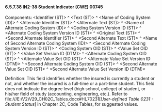 #### 6.5.7.38 IN2-38 Student Indicator (CWE) 00745

Components: &lt;Identifier (ST)> ^ &lt;Text (ST)> ^ &lt;Name of Coding System (ID)> ^ &lt;Alternate Identifier (ST)> ^ &lt;Alternate Text (ST)> ^ &lt;Name of Alternate Coding System (ID)> ^ &lt;Coding System Version ID (ST)> ^ &lt;Alternate Coding System Version ID (ST)> ^ &lt;Original Text (ST)> ^ &lt;Second Alternate Identifier (ST)> ^ &lt;Second Alternate Text (ST)> ^ &lt;Name of Second Alternate Coding System (ID)> ^ &lt;Second Alternate Coding System Version ID (ST)> ^ &lt;Coding System OID (ST)> ^ &lt;Value Set OID (ST)> ^ &lt;Value Set Version ID (DTM)> ^ &lt;Alternate Coding System OID (ST)> ^ &lt;Alternate Value Set OID (ST)> ^ &lt;Alternate Value Set Version ID (DTM)> ^ &lt;Second Alternate Coding System OID (ST)> ^ &lt;Second Alternate Value Set OID (ST)> ^ &lt;Second Alternate Value Set Version ID (DTM)>

Definition: This field identifies whether the insured is currently a student or not, and whether the insured is a full-time or a part-time student. This field does not indicate the degree level (high school, college) of student, or his/her field of study (accounting, engineering, etc.). Refer to file:///E:\V2\V29_CH02C_Tables.docx#HL70231[_User-defined Table 0231 - Student Status_] in Chapter 2C, Code Tables, for suggested values.
